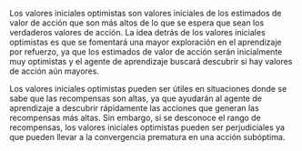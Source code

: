 Los valores iniciales optimistas son valores iniciales de los estimados de valor de acción que son más altos de lo que se espera que sean los verdaderos valores de acción. La idea detrás de los valores iniciales optimistas es que se fomentará una mayor exploración en el aprendizaje por refuerzo, ya que los estimados de valor de acción serán inicialmente muy optimistas y el agente de aprendizaje buscará descubrir si hay valores de acción aún mayores.

Los valores iniciales optimistas pueden ser útiles en situaciones donde se sabe que las recompensas son altas, ya que ayudarán al agente de aprendizaje a descubrir rápidamente las acciones que generan las recompensas más altas. Sin embargo, si se desconoce el rango de recompensas, los valores iniciales optimistas pueden ser perjudiciales ya que pueden llevar a la convergencia prematura en una acción subóptima.